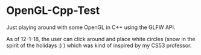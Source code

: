 # OpenGL-Cpp-Test

Just playing around with some OpenGL in C++ using the GLFW API.

As of 12-1-18, the user can click around and place white circles (snow in the spirit of the holidays :) ) which was kind of inspired by my CS53 professor.
